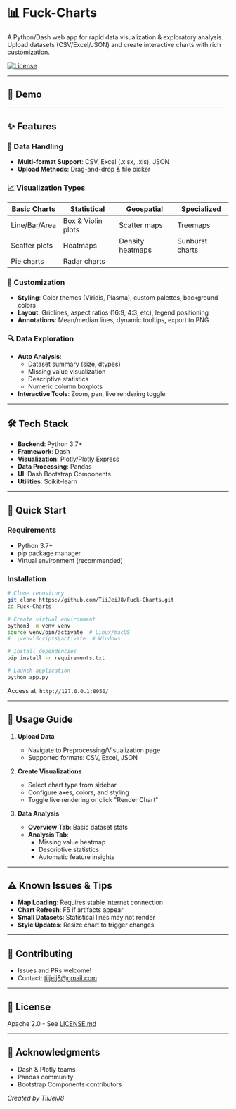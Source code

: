 # 📊 Fuck-Charts

A Python/Dash web app for rapid data visualization & exploratory analysis. Upload datasets (CSV/Excel/JSON) and create interactive charts with rich customization.

[![License](https://img.shields.io/badge/License-Apache%202.0-blue.svg)](https://opensource.org/licenses/Apache-2.0)

---

## 🎥 Demo


---

## ✨ Features

### 📁 Data Handling
- **Multi-format Support**: CSV, Excel (.xlsx, .xls), JSON
- **Upload Methods**: Drag-and-drop & file picker

### 📈 Visualization Types
| Basic Charts  | Statistical        | Geospatial       | Specialized        |
| ------------- | ------------------ | ---------------- | ------------------ |
| Line/Bar/Area | Box & Violin plots | Scatter maps     | Treemaps           |
| Scatter plots | Heatmaps           | Density heatmaps | Sunburst charts    |
| Pie charts    | Radar charts       |                 |    | Custom coordinates |

### 🎨 Customization
- **Styling**: Color themes (Viridis, Plasma), custom palettes, background colors
- **Layout**: Gridlines, aspect ratios (16:9, 4:3, etc), legend positioning
- **Annotations**: Mean/median lines, dynamic tooltips, export to PNG

### 🔍 Data Exploration
- **Auto Analysis**:
  - Dataset summary (size, dtypes)
  - Missing value visualization
  - Descriptive statistics
  - Numeric column boxplots
- **Interactive Tools**: Zoom, pan, live rendering toggle

---

## 🛠 Tech Stack
- **Backend**: Python 3.7+
- **Framework**: Dash
- **Visualization**: Plotly/Plotly Express
- **Data Processing**: Pandas
- **UI**: Dash Bootstrap Components
- **Utilities**: Scikit-learn

---

## 🚀 Quick Start

### Requirements
- Python 3.7+
- pip package manager
- Virtual environment (recommended)

### Installation
```bash
# Clone repository
git clone https://github.com/TiiJeiJ8/Fuck-Charts.git
cd Fuck-Charts

# Create virtual environment
python3 -m venv venv
source venv/bin/activate  # Linux/macOS
# .\venv\Scripts\activate  # Windows

# Install dependencies
pip install -r requirements.txt

# Launch application
python app.py
```
Access at: `http://127.0.0.1:8050/`

---

## 📖 Usage Guide

1. **Upload Data**
   - Navigate to Preprocessing/Visualization page
   - Supported formats: CSV, Excel, JSON

2. **Create Visualizations**
   - Select chart type from sidebar
   - Configure axes, colors, and styling
   - Toggle live rendering or click "Render Chart"

3. **Data Analysis**
   - **Overview Tab**: Basic dataset stats
   - **Analysis Tab**:
     - Missing value heatmap
     - Descriptive statistics
     - Automatic feature insights

---

## ⚠️ Known Issues & Tips
- **Map Loading**: Requires stable internet connection
- **Chart Refresh**: F5 if artifacts appear
- **Small Datasets**: Statistical lines may not render
- **Style Updates**: Resize chart to trigger changes

---

## 🤝 Contributing
- Issues and PRs welcome!
- Contact: [tiijeij8@gmail.com](mailto:tiijeij8@gmail.com)

---

## 📄 License
Apache 2.0 - See [LICENSE.md](LICENSE.md)

---

## 🙏 Acknowledgments
- Dash & Plotly teams
- Pandas community
- Bootstrap Components contributors

*Created by TiiJeiJ8*
